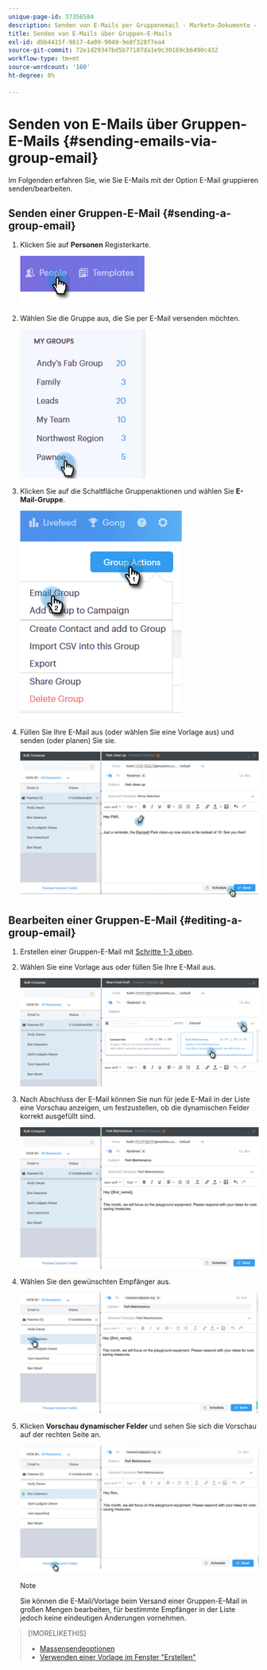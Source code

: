 ```yaml
---
unique-page-id: 37356584
description: Senden von E-Mails per Gruppenemail - Marketo-Dokumente - Produktdokumentation
title: Senden von E-Mails über Gruppen-E-Mails
exl-id: dbb4415f-9817-4a09-9049-9e8f328f7ea4
source-git-commit: 72e1d29347bd5b77107da1e9c30169cb6490c432
workflow-type: tm+mt
source-wordcount: '160'
ht-degree: 0%

---
```


# Senden von E-Mails über Gruppen-E-Mails {#sending-emails-via-group-email}

Im Folgenden erfahren Sie, wie Sie E-Mails mit der Option E-Mail gruppieren senden/bearbeiten.

## Senden einer Gruppen-E-Mail {#sending-a-group-email}

1. Klicken Sie auf **Personen** Registerkarte.

   ![](assets/one-3.png)

1. Wählen Sie die Gruppe aus, die Sie per E-Mail versenden möchten.

   ![](assets/two-3.png)

1. Klicken Sie auf die Schaltfläche Gruppenaktionen und wählen Sie **E-Mail-Gruppe**.

   ![](assets/three-3.png)

1. Füllen Sie Ihre E-Mail aus (oder wählen Sie eine Vorlage aus) und senden (oder planen) Sie sie.

   ![](assets/four-3.png)

## Bearbeiten einer Gruppen-E-Mail {#editing-a-group-email}

1. Erstellen einer Gruppen-E-Mail mit [Schritte 1-3 oben](#sending-a-group-email).

1. Wählen Sie eine Vorlage aus oder füllen Sie Ihre E-Mail aus.

   ![](assets/edit-two.png)

1. Nach Abschluss der E-Mail können Sie nun für jede E-Mail in der Liste eine Vorschau anzeigen, um festzustellen, ob die dynamischen Felder korrekt ausgefüllt sind.

   ![](assets/edit-three.png)

1. Wählen Sie den gewünschten Empfänger aus.

   ![](assets/edit-four.png)

1. Klicken **Vorschau dynamischer Felder** und sehen Sie sich die Vorschau auf der rechten Seite an.

   ![](assets/edit-five.png)

   >[!NOTE]
   >
   >Sie können die E-Mail/Vorlage beim Versand einer Gruppen-E-Mail in großen Mengen bearbeiten, für bestimmte Empfänger in der Liste jedoch keine eindeutigen Änderungen vornehmen.

>[!MORELIKETHIS]
>
>* [Massensendeoptionen](/help/marketo/product-docs/marketo-sales-connect/email/using-the-compose-window/bulk-sending-options.md)
>* [Verwenden einer Vorlage im Fenster &quot;Erstellen&quot;](/help/marketo/product-docs/marketo-sales-connect/email/using-the-compose-window/using-a-template-in-the-compose-window.md)

